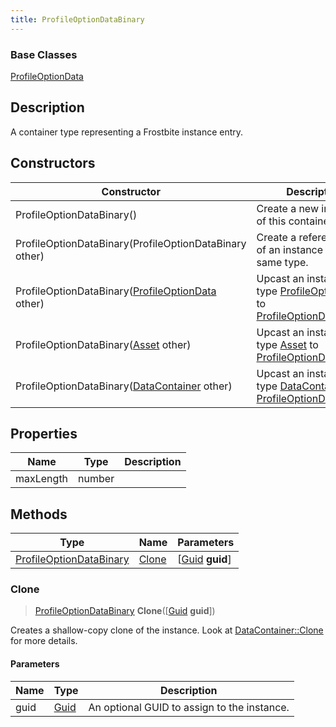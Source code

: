 ```yaml
---
title: ProfileOptionDataBinary
---
```

### Base Classes

[ProfileOptionData](ProfileOptionData)

## Description

A container type representing a Frostbite instance entry.

## Constructors

| Constructor                                                                        | Description                                                                                                                           |
| ---------------------------------------------------------------------------------- | ------------------------------------------------------------------------------------------------------------------------------------- |
| ProfileOptionDataBinary()                                                          | Create a new instance of this container type.                                                                                         |
| ProfileOptionDataBinary(ProfileOptionDataBinary other)                             | Create a reference copy of an instance of the same type.                                                                              |
| ProfileOptionDataBinary([ProfileOptionData](ProfileOptionData) other)              | Upcast an instance of type [ProfileOptionData](ProfileOptionData) to [ProfileOptionDataBinary](ProfileOptionDataBinary).              |
| ProfileOptionDataBinary([Asset](Asset) other)                                      | Upcast an instance of type [Asset](Asset) to [ProfileOptionDataBinary](ProfileOptionDataBinary).                                      |
| ProfileOptionDataBinary([DataContainer](/vext/ref/shared/class/datacontainer) other) | Upcast an instance of type [DataContainer](/vext/ref/shared/class/datacontainer) to [ProfileOptionDataBinary](ProfileOptionDataBinary). |

## Properties

| Name      | Type   | Description |
| --------- | ------ | ----------- |
| maxLength | number |             |

## Methods

| Type                                               | Name            | Parameters                                     |
| -------------------------------------------------- | --------------- | ---------------------------------------------- |
| [ProfileOptionDataBinary](ProfileOptionDataBinary) | [Clone](#clone) | \[[Guid](/vext/ref/shared/class/guid) **guid**\] |

### Clone

> [ProfileOptionDataBinary](ProfileOptionDataBinary) **Clone**(\[[Guid](/vext/ref/shared/class/guid) **guid**\])

Creates a shallow-copy clone of the instance. Look at [DataContainer::Clone](/vext/ref/shared/class/datacontainer#clone) for more details.

#### Parameters

| Name | Type         | Description                                 |
| ---- | ------------ | ------------------------------------------- |
| guid | [Guid](Guid) | An optional GUID to assign to the instance. |
